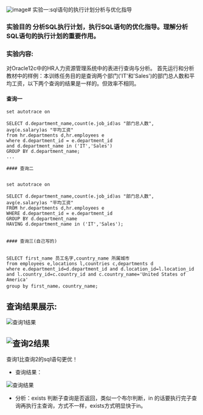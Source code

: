 ![image](http://note.youdao.com/noteshare?id=6ae7376b1671eb5f36eba435c28d2149&sub=D1C4F4D7F1694666BD03AB095D9CD872)# 实验一:sql语句的执行计划分析与优化指导
### 实验目的 分析SQL执行计划，执行SQL语句的优化指导。理解分析SQL语句的执行计划的重要作用。

### 实验内容:
对Oracle12c中的HR人力资源管理系统中的表进行查询与分析。
首先运行和分析教材中的样例：本训练任务目的是查询两个部门('IT'和'Sales')的部门总人数和平均工资，以下两个查询的结果是一样的。但效率不相同。
#### 查询一

```
set autotrace on

SELECT d.department_name,count(e.job_id)as "部门总人数",
avg(e.salary)as "平均工资"
from hr.departments d,hr.employees e
where d.department_id = e.department_id
and d.department_name in ('IT','Sales')
GROUP BY d.department_name;
...

#### 查询二


set autotrace on

SELECT d.department_name,count(e.job_id)as "部门总人数",
avg(e.salary)as "平均工资"
FROM hr.departments d,hr.employees e
WHERE d.department_id = e.department_id
GROUP BY d.department_name
HAVING d.department_name in ('IT','Sales');


#### 查询三(自己写的)


SELECT first_name 员工名字,country_name 所属城市
from employees e,locations l,countries c,departments d
where e.department_id=d.department_id and d.location_id=l.location_id and l.country_id=c.country_id and c.country_name='United States of America'
group by first_name，country_name;
```
查询结果展示:
---
![查询1结果](./img/1.png)

![查询2结果](./img/2.png)
---

查询1比查询2的sql语句更优！

- 查询结果：

![查询结果](./img/5.png)


- 分析：exists 判断子查询是否返回，类似一个布尔判断，in 的话要执行完子查询再执行主查询，方式不一样，exists方式明显快于in。
